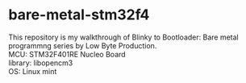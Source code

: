 # bare-metal-stm32f4
This repository is my walkthrough of Blinky to Bootloader: Bare metal programmng series
by Low Byte Production.  
MCU: STM32F401RE Nucleo Board  
library: libopencm3  
OS: Linux mint  
